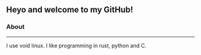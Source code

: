 ## Heyo and welcome to my GitHub!

### About<br />
--- 
I use void linux. I like programming in rust, python and C. 
